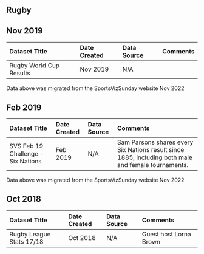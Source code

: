 ## Rugby

## Nov 2019

|Dataset Title| Date Created |Data Source|Comments|
|:----|:-------------|:---------|:---------|
|Rugby World Cup Results| Nov 2019     |N/A||

Data above was migrated from the SportsVizSunday website Nov 2022

## Feb 2019 
|Dataset Title| Date Created |Data Source|Comments|
|:----|:-------------|:---------|:---------|
|SVS Feb 19 Challenge - Six Nations| Feb 2019     |N/A|Sam Parsons shares every Six Nations result since 1885, including both male and female tournaments.|

Data above was migrated from the SportsVizSunday website Nov 2022

## Oct 2018

|Dataset Title| Date Created |Data Source| Comments               |
|:----|:-------------|:---------|:-----------------------|
|Rugby League Stats 17/18| Oct 2018     |N/A| Guest host Lorna Brown |



